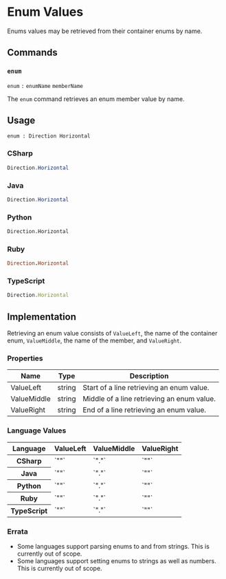 # Enum Values

Enums values may be retrieved from their container enums by name.


## Commands

### `enum`

`enum` `:` `enumName` `memberName`

The `enum` command retrieves an enum member value by name.


## Usage

```
enum : Direction Horizontal
```

### CSharp

```csharp
Direction.Horizontal
```

### Java

```java
Direction.Horizontal
```

### Python

```python
Direction.Horizontal
```

### Ruby

```ruby
Direction.Horizontal
```

### TypeScript

```typescript
Direction.Horizontal
```


## Implementation

Retrieving an enum value consists of `ValueLeft`, the name of the container enum, `ValueMiddle`, the name of the member, and `ValueRight`. 

### Properties

<table>
    <thead>
        <th>Name</th>
        <th>Type</th>
        <th>Description</th>
    </thead>
    <tbody>
        <tr>
            <td>ValueLeft</td>
            <td>string</td>
            <td>Start of a line retrieving an enum value.</td>
        </tr>
        <tr>
            <td>ValueMiddle</td>
            <td>string</td>
            <td>Middle of a line retrieving an enum value.</td>
        </tr>
        <tr>
            <td>ValueRight</td>
            <td>string</td>
            <td>End of a line retrieving an enum value.</td>
        </tr>
    </tbody>
</table>

### Language Values

<table>
    <thead>
        <th>Language</th>
        <th>ValueLeft</th>
        <th>ValueMiddle</th>
        <th>ValueRight</th>
    </thead>
    <tbody>
        <tr>
            <th>CSharp</th>
            <td>`""`</td>
            <td>`"."`</td>
            <td>`""`</td>
        </tr>
        <tr>
            <th>Java</th>
            <td>`""`</td>
            <td>`"."`</td>
            <td>`""`</td>
        </tr>
        <tr>
            <th>Python</th>
            <td>`""`</td>
            <td>`"."`</td>
            <td>`""`</td>
        </tr>
        <tr>
            <th>Ruby</th>
            <td>`""`</td>
            <td>`"."`</td>
            <td>`""`</td>
        </tr>
        <tr>
            <th>TypeScript</th>
            <td>`""`</td>
            <td>`"."`</td>
            <td>`""`</td>
        </tr>
    </tbody>
</table>

### Errata

* Some languages support parsing enums to and from strings. This is currently out of scope.
* Some languages support setting enums to strings as well as numbers. This is currently out of scope.
